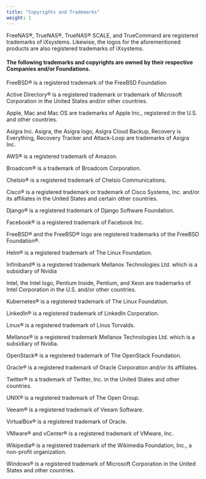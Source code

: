 ```yaml
---
title: "Copyrights and Trademarks"
weight: 1
---
```


FreeNAS®, TrueNAS®, TrueNAS® SCALE, and TrueCommand are registered trademarks of iXsystems. 
Likewise, the logos for the aforementioned products are also registered trademarks of iXsystems.

#### The following trademarks and copyrights are owned by their respective Companies and/or Foundations.

FreeBSD® is a registered trademark of the FreeBSD Foundation

Active Directory® is a registered trademark or trademark of Microsoft Corporation in the United States and/or other countries.

Apple, Mac and Mac OS are trademarks of Apple Inc., registered in the U.S. and other countries.

Asigra Inc. Asigra, the Asigra logo, Asigra Cloud Backup, Recovery is Everything, Recovery Tracker and Attack-Loop are trademarks of Asigra Inc.

AWS® is a registered trademark of Amazon. 

Broadcom® is a trademark of Broadcom Corporation.

Chelsio® is a registered trademark of Chelsio Communications.

Cisco® is a registered trademark or trademark of Cisco Systems, Inc. and/or its affiliates in the United States and certain other countries.

Django® is a registered trademark of Django Software Foundation.

Facebook® is a registered trademark of Facebook Inc.

FreeBSD® and the FreeBSD® logo are registered trademarks of the FreeBSD Foundation®.

Helm® is a registered trademark of The Linux Foundation.

Infiniband® is a registered trademark Mellanox Technologies Ltd. which is a subsidiary of Nvidia

Intel, the Intel logo, Pentium Inside, Pentium, and Xeon are trademarks of Intel Corporation in the U.S. and/or other countries.

Kubernetes® is a registered trademark of The Linux Foundation.

LinkedIn® is a registered trademark of LinkedIn Corporation.

Linux® is a registered trademark of Linus Torvalds.

Mellanox® is a registered trademark Mellanox Technologies Ltd. which is a subsidiary of Nvidia.

OpenStack® is a registered trademark of The OpenStack Foundation.

Oracle® is a registered trademark of Oracle Corporation and/or its affiliates.

Twitter® is a trademark of Twitter, Inc. in the United States and other countries.

UNIX® is a registered trademark of The Open Group.

Veeam® is a registered trademark of Veeam Software. 

VirtualBox® is a registered trademark of Oracle.

VMware® and vCenter® is a registered trademark of VMware, Inc.

Wikipedia® is a registered trademark of the Wikimedia Foundation, Inc., a non-profit organization.

Windows® is a registered trademark of Microsoft Corporation in the United States and other countries.